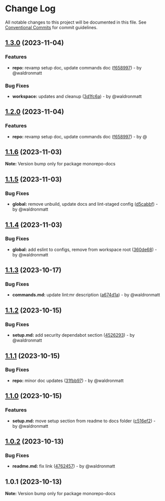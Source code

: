 # Change Log

All notable changes to this project will be documented in this file.
See [Conventional Commits](https://conventionalcommits.org) for commit guidelines.

## [1.3.0](https://github.com/waldronmatt/pnpm-nx-lerna-lite-boilerplate/compare/monorepo-docs@1.1.6...monorepo-docs@1.3.0) (2023-11-04)

### Features

* **repo:** revamp setup doc, update commands doc ([f658997](https://github.com/waldronmatt/pnpm-nx-lerna-lite-boilerplate/commit/f658997d02a8754ddd29bc7cc35b36652dffe303)) - by @waldronmatt

### Bug Fixes

* **workspace:** updates and cleanup ([3d1fc6a](https://github.com/waldronmatt/pnpm-nx-lerna-lite-boilerplate/commit/3d1fc6a850286a3e649476404859aac7e45c7df8)) - by @waldronmatt

## [1.2.0](https://github.com/waldronmatt/pnpm-nx-lerna-lite-boilerplate/compare/monorepo-docs@1.1.6...monorepo-docs@1.2.0) (2023-11-04)

### Features

* **repo:** revamp setup doc, update commands doc ([f658997](https://github.com/waldronmatt/pnpm-nx-lerna-lite-boilerplate/commit/f658997d02a8754ddd29bc7cc35b36652dffe303)) - by @

## [1.1.6](https://github.com/waldronmatt/pnpm-nx-lerna-lite-boilerplate/compare/monorepo-docs@1.1.5...monorepo-docs@1.1.6) (2023-11-03)

**Note:** Version bump only for package monorepo-docs

## [1.1.5](https://github.com/waldronmatt/pnpm-nx-lerna-lite-boilerplate/compare/monorepo-docs@1.1.4...monorepo-docs@1.1.5) (2023-11-03)

### Bug Fixes

* **global:** remove unbuild, update docs and lint-staged config ([d5cabbf](https://github.com/waldronmatt/pnpm-nx-lerna-lite-boilerplate/commit/d5cabbf86631bbc5f605df4410d4e697915c6306)) - by @waldronmatt

## [1.1.4](https://github.com/waldronmatt/pnpm-nx-lerna-lite-boilerplate/compare/monorepo-docs@1.1.3...monorepo-docs@1.1.4) (2023-11-03)

### Bug Fixes

* **global:** add eslint to configs, remove from workspace root ([360de68](https://github.com/waldronmatt/pnpm-nx-lerna-lite-boilerplate/commit/360de687d87b1de29147cd07e2d0783ef2d814a0)) - by @waldronmatt

## [1.1.3](https://github.com/waldronmatt/pnpm-nx-lerna-lite-boilerplate/compare/monorepo-docs@1.1.2...monorepo-docs@1.1.3) (2023-10-17)

### Bug Fixes

* **commands.md:** update lint:mr description ([a674d1a](https://github.com/waldronmatt/pnpm-nx-lerna-lite-boilerplate/commit/a674d1a9b977eeef385651035345b5c0d2653723)) - by @waldronmatt

## [1.1.2](https://github.com/waldronmatt/pnpm-nx-lerna-lite-boilerplate/compare/monorepo-docs@1.1.1...monorepo-docs@1.1.2) (2023-10-15)

### Bug Fixes

* **setup.md:** add security dependabot section ([4526293](https://github.com/waldronmatt/pnpm-nx-lerna-lite-boilerplate/commit/45262937e42536c419d71781dd583c02c0285868)) - by @waldronmatt

## [1.1.1](https://github.com/waldronmatt/pnpm-nx-lerna-lite-boilerplate/compare/monorepo-docs@1.1.0...monorepo-docs@1.1.1) (2023-10-15)

### Bug Fixes

* **repo:** minor doc updates ([31fbb97](https://github.com/waldronmatt/pnpm-nx-lerna-lite-boilerplate/commit/31fbb976dbc77828b9bc16b8bf042ac1e2473df8)) - by @waldronmatt

## [1.1.0](https://github.com/waldronmatt/pnpm-nx-lerna-lite-boilerplate/compare/monorepo-docs@1.0.2...monorepo-docs@1.1.0) (2023-10-15)

### Features

* **setup.md:** move setup section from readme to docs folder ([c516ef2](https://github.com/waldronmatt/pnpm-nx-lerna-lite-boilerplate/commit/c516ef246cb93232ebd88ddfee2f23e3e8ac6091)) - by @waldronmatt

## [1.0.2](https://github.com/waldronmatt/pnpm-nx-lerna-lite-boilerplate/compare/monorepo-docs@1.0.1...monorepo-docs@1.0.2) (2023-10-13)

### Bug Fixes

* **readme.md:** fix link ([4762457](https://github.com/waldronmatt/pnpm-nx-lerna-lite-boilerplate/commit/4762457be69b9d4f7eec312093e3b1ec59d6bcbd)) - by @waldronmatt

## 1.0.1 (2023-10-13)

**Note:** Version bump only for package monorepo-docs
